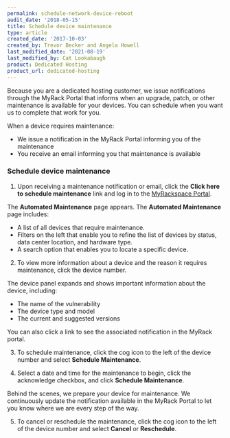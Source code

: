 ```yaml
---
permalink: schedule-network-device-reboot
audit_date: '2018-05-15'
title: Schedule device maintenance
type: article
created_date: '2017-10-03'
created_by: Trevor Becker and Angela Howell
last_modified_date: '2021-08-19'
last_modified_by: Cat Lookabaugh
product: Dedicated Hosting
product_url: dedicated-hosting
---
```


Because you are a dedicated hosting customer, we issue notifications through the MyRack
Portal that informs when an upgrade, patch, or other maintenance is available for your
devices. You can schedule when you want us to complete that work for you.

When a device requires maintenance:

- We issue a notification in the MyRack Portal informing you of the maintenance
- You receive an email informing you that maintenance is available

### Schedule device maintenance

1. Upon receiving a maintenance notification or email, click the **Click here to schedule maintenance** link and log in to the [MyRackspace Portal](https://my.rackspace.com/).

The **Automated Maintenance** page appears. The **Automated Maintenance** page includes:

- A list of all devices that require maintenance.
- Filters on the left that enable you to refine the list of devices by status, data center location, and hardware type.
- A search option that enables you to locate a specific device.

2. To view more information about a device and the reason it requires maintenance, click the device number.

The device panel expands and shows important information about the device, including:

- The name of the vulnerability
- The device type and model
- The current and suggested versions

You can also click a link to see the associated notification in the MyRack portal.

3. To schedule maintenance, click the cog icon to the left of the device number and select **Schedule Maintenance**.

4. Select a date and time for the maintenance to begin, click the acknowledge checkbox, and click
**Schedule Maintenance**.

Behind the scenes, we prepare your device for maintenance. We continuously
update the notification available in the MyRack Portal to let you know where we are
every step of the way.

5. To cancel or reschedule the maintenance, click the cog icon to the left of the device number and
select **Cancel** or **Reschedule**.  

